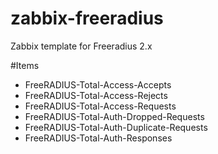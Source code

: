 # zabbix-freeradius


Zabbix template for Freeradius 2.x



#Items

* FreeRADIUS-Total-Access-Accepts
* FreeRADIUS-Total-Access-Rejects
* FreeRADIUS-Total-Access-Requests
* FreeRADIUS-Total-Auth-Dropped-Requests
* FreeRADIUS-Total-Auth-Duplicate-Requests
* FreeRADIUS-Total-Auth-Responses
